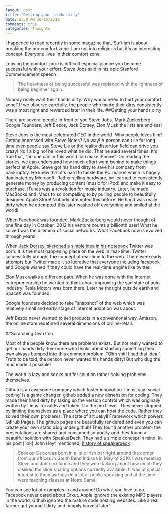 ```yaml
---
layout: post
title: "Getting your hands dirty"
date: 2:30 AM 10/15/2012
comments: true
categories: Thoughts
---
```


I happened to read recently in some magazine that, Sufi-sm is about breaking the our comfort zone. I am not into religions but it's an interesting concept. Everyone lives in their comfort zone.

Leaving the comfort zone is difficult especially once you become successful with your effort.  Steve Jobs said in his epic Stanford Commencement speech,

> The heaviness of being successful was replaced with the lightness of being beginner again.

Nobody really want their hands dirty. Why would need to hurt your comfort zone? If we observe carefully, the people who made their dirty consistently was almost right and rewarded later in their life.
##Getting your hands dirty

There are several people in front of you Steve Jobs, Mark Zuckerberg, Google Founders, Jeff Bezos, Jack Dorsey, Elon Musk the lists are endless!

Steve Jobs is the most celebrated CEO in the world. Why people loves him? Getting impressed with Steve Notes? No way! A person can't lie for long time even people say Steve Lie or the reality distortion field can drive you crazy! No!! a big no! he loved what he did. That he said several times. It's true that, "no one can in this world can make iPhone". On reading the stories, we can understand how much effort went behind to make things perfect at Apple. Steve got his hand dirty to save his company from bankruptcy. He knew that it's hard to tackle the PC market  which is hugely dominated by Microsoft. Rather selling hardware, he learned to consistently generate money by producing content (music for iPod) and make it easy to purchase. iTunes was a revolution for music industry. Later, he made MacBooks and iMacs to so compelling to by pulling people to beautifully designed Apple Store! Nobody attempted this before! He hand was really dirty when he attempted this later washed off everything and smiled at the world!

When Facebook was founded, Mark Zuckerberg would never thought of one fine day in October, 2012 his venture counts a billionth user! What he solved was the dilemma of social networks. What Facebook now is evolved through years!

When [Jack Dorsey, sketched a simple idea in his notebook](http://m.flickr.com/#/photos/jackdorsey/182613360/sizes/l/) Twitter was born. It is the most happening place on the web in real-time. Twitter successfully brought the concept of real-time to the web. There were early attempts but Twitter made it so lucrative that everyone including facebook and Google wished if they could have the real-time engine like twitter.

Elon Musk walks a different path. When he was done with the Internet entrepreneurship he wanted to think about improving the sad state of auto industry! Tesla Motors was born there. Later he thought outside earth and SpaceX was founded.

Google founders decided to take "snapshot" of the web which was relatively small and early stage of Internet adoption was about. 

Jeff Bezoz never wanted to sell products in a conventional way. Amazon, the online store redefined several dimensions of online-retail.

##Scratching Own Itch

Most of the people know there are problems exists. But not really wanted to get our hands dirty. Everyone who thinks about starting something their own always bumped into this common problem. "Ohh shit! I had that idea!". Truth to be told, the person never wanted his hands dirty! But who dug the mud made it possible!

The world is lazy and seeks out for solution rather solving problems themselves.

Github is an awesome company which foster innovation. I must say 'social coding' is a game changer.  github added a new dimension for coding. They made their hand dirty by taking up the version control which was originally written by Linus Torvalds and taken it to the next level. They never stopped by limiting themselves as a place where you can host the code. Rather they solved their own problems. The state of art Jekyll Framework which powers GitHub Pages. The github pages are beautifully rendered and even you can create your own static blog under github! They found another problem; the presentations are shared and consumed so poorly and they found a beautiful solution with SpeakerDeck. They had a simple concept in mind. In his post [link] John Hoyt mentioned, [history of speakerdeck](http://theprogrammingbutler.com/blog/archives/2011/10/03/the-history-of-speaker-deck/)

>Speaker Deck was born in a little Irish bar right around the corner from our offices in South Bend Indiana in May of 2010. I was meeting Steve and John for lunch and they were talking about how much they disliked the slide sharing options currently available. It was of special interest to them as they do a lot of public speaking and at the time were teaching classes at Notre Dame.

You can see lot of examples in and around! Do what you love to do. Facebook never cared about Orkut, Apple ignored the existing MP3 players in the world, Github ignored the mature code hosting websites. Like a real farmer get yourself dirty and happily harvest later!